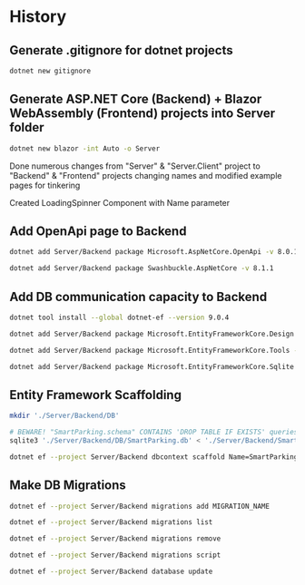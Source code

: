 # History

## Generate .gitignore for dotnet projects

```sh
dotnet new gitignore
```

## Generate ASP.NET Core (Backend) + Blazor WebAssembly (Frontend) projects into Server folder

```sh
dotnet new blazor -int Auto -o Server
```

Done numerous changes from "Server" & "Server.Client" project to "Backend" & "Frontend" projects changing names and modified example pages for tinkering

Created LoadingSpinner Component with Name parameter

## Add OpenApi page to Backend

```sh
dotnet add Server/Backend package Microsoft.AspNetCore.OpenApi -v 8.0.15

dotnet add Server/Backend package Swashbuckle.AspNetCore -v 8.1.1
```

## Add DB communication capacity to Backend

```sh
dotnet tool install --global dotnet-ef --version 9.0.4

dotnet add Server/Backend package Microsoft.EntityFrameworkCore.Design --version 9.0.4

dotnet add Server/Backend package Microsoft.EntityFrameworkCore.Tools --version 9.0.4

dotnet add Server/Backend package Microsoft.EntityFrameworkCore.Sqlite --version 9.0.4
```

## Entity Framework Scaffolding

```sh
mkdir './Server/Backend/DB'

# BEWARE! "SmartParking.schema" CONTAINS 'DROP TABLE IF EXISTS' queries
sqlite3 './Server/Backend/DB/SmartParking.db' < './Server/Backend/SmartParking.schema'

dotnet ef --project Server/Backend dbcontext scaffold Name=SmartParking Microsoft.EntityFrameworkCore.Sqlite -o Models
```

## Make DB Migrations

```sh
dotnet ef --project Server/Backend migrations add MIGRATION_NAME

dotnet ef --project Server/Backend migrations list

dotnet ef --project Server/Backend migrations remove

dotnet ef --project Server/Backend migrations script

dotnet ef --project Server/Backend database update
```
